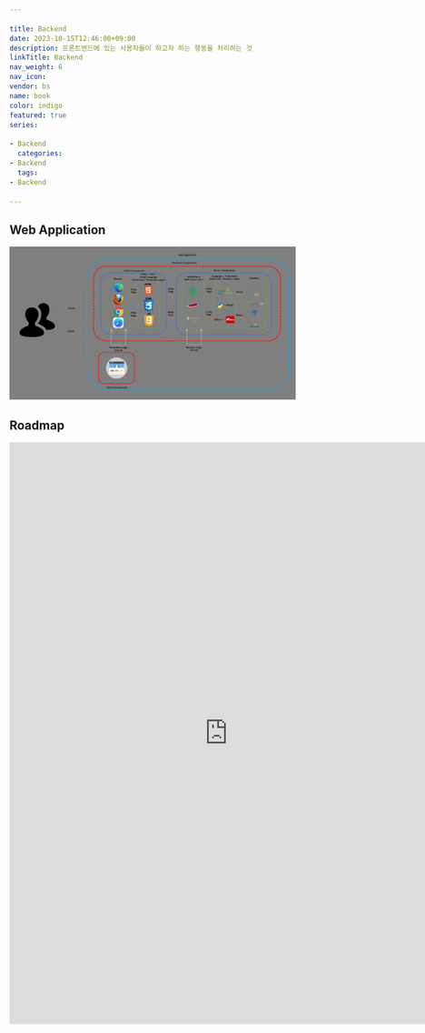 ```yaml
---

title: Backend
date: 2023-10-15T12:46:00+09:00
description: 프론트엔드에 있는 사용자들이 하고자 하는 행동을 처리하는 것
linkTitle: Backend
nav_weight: 6
nav_icon:
vendor: bs
name: book
color: indigo
featured: true
series:

- Backend
  categories:
- Backend
  tags:
- Backend

---
```


## Web Application

![Web Application](web-application.png?width=1280px#center)

## Roadmap

<p align="center">
<iframe width="768" height="1024" src="https://roadmap.sh/backend?s=652b754df43a58c923ce9d26" frameborder="0" allow="accelerometer; autoplay; encrypted-media; gyroscope; picture-in-picture" allowfullscreen></iframe>
</p>
